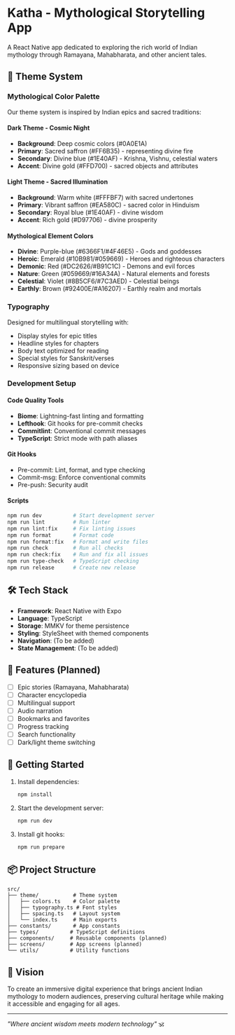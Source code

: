 # Katha - Mythological Storytelling App

A React Native app dedicated to exploring the rich world of Indian mythology through Ramayana, Mahabharata, and other ancient tales.

## 🎨 Theme System

### Mythological Color Palette

Our theme system is inspired by Indian epics and sacred traditions:

#### Dark Theme - Cosmic Night
- **Background**: Deep cosmic colors (#0A0E1A)
- **Primary**: Sacred saffron (#FF6B35) - representing divine fire
- **Secondary**: Divine blue (#1E40AF) - Krishna, Vishnu, celestial waters
- **Accent**: Divine gold (#FFD700) - sacred objects and attributes

#### Light Theme - Sacred Illumination  
- **Background**: Warm white (#FFFBF7) with sacred undertones
- **Primary**: Vibrant saffron (#EA580C) - sacred color in Hinduism
- **Secondary**: Royal blue (#1E40AF) - divine wisdom
- **Accent**: Rich gold (#D97706) - divine prosperity

#### Mythological Element Colors
- **Divine**: Purple-blue (#6366F1/#4F46E5) - Gods and goddesses
- **Heroic**: Emerald (#10B981/#059669) - Heroes and righteous characters
- **Demonic**: Red (#DC2626/#B91C1C) - Demons and evil forces
- **Nature**: Green (#059669/#16A34A) - Natural elements and forests
- **Celestial**: Violet (#8B5CF6/#7C3AED) - Celestial beings
- **Earthly**: Brown (#92400E/#A16207) - Earthly realm and mortals

### Typography

Designed for multilingual storytelling with:
- Display styles for epic titles
- Headline styles for chapters
- Body text optimized for reading
- Special styles for Sanskrit/verses
- Responsive sizing based on device

### Development Setup

#### Code Quality Tools
- **Biome**: Lightning-fast linting and formatting
- **Lefthook**: Git hooks for pre-commit checks
- **Commitlint**: Conventional commit messages
- **TypeScript**: Strict mode with path aliases

#### Git Hooks
- Pre-commit: Lint, format, and type checking
- Commit-msg: Enforce conventional commits
- Pre-push: Security audit

#### Scripts
```bash
npm run dev          # Start development server
npm run lint         # Run linter
npm run lint:fix     # Fix linting issues
npm run format       # Format code
npm run format:fix   # Format and write files
npm run check        # Run all checks
npm run check:fix    # Run and fix all issues
npm run type-check   # TypeScript checking
npm run release      # Create new release
```

## 🛠️ Tech Stack

- **Framework**: React Native with Expo
- **Language**: TypeScript
- **Storage**: MMKV for theme persistence
- **Styling**: StyleSheet with themed components
- **Navigation**: (To be added)
- **State Management**: (To be added)

## 📱 Features (Planned)

- [ ] Epic stories (Ramayana, Mahabharata)
- [ ] Character encyclopedia
- [ ] Multilingual support
- [ ] Audio narration
- [ ] Bookmarks and favorites
- [ ] Progress tracking
- [ ] Search functionality
- [ ] Dark/light theme switching

## 🚀 Getting Started

1. Install dependencies:
   ```bash
   npm install
   ```

2. Start the development server:
   ```bash
   npm run dev
   ```

3. Install git hooks:
   ```bash
   npm run prepare
   ```

## 📦 Project Structure

```
src/
├── theme/           # Theme system
│   ├── colors.ts    # Color palette
│   ├── typography.ts # Font styles
│   ├── spacing.ts   # Layout system
│   └── index.ts     # Main exports
├── constants/       # App constants
├── types/          # TypeScript definitions
├── components/     # Reusable components (planned)
├── screens/        # App screens (planned)
└── utils/          # Utility functions
```

## 🎯 Vision

To create an immersive digital experience that brings ancient Indian mythology to modern audiences, preserving cultural heritage while making it accessible and engaging for all ages.

---

*"Where ancient wisdom meets modern technology"* 🕉️
